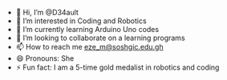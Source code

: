 - 👋 Hi, I’m @D34ault
- 👀 I’m interested in Coding and Robotics
- 🌱 I’m currently learning Arduino Uno codes
- 💞️ I’m looking to collaborate on a learning programs
- 📫 How to reach me eze_m@soshgic.edu.gh
- 😄 Pronouns: She
- ⚡ Fun fact: I am a 5-time  gold medalist in robotics and coding

<!---
D34ault/D34ault is a ✨ special ✨ repository because its `README.md` (this file) appears on your GitHub profile.
You can click the Preview link to take a look at your changes.
--->
